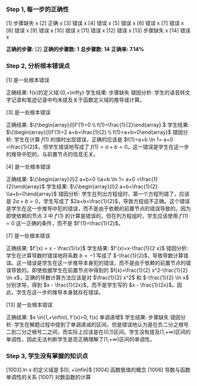 ### Step 1, 每一步的正确性

[1] 步骤缺失 x
[2] 正确 v
[3] 错误 x
[4] 错误 x
[5] 错误 x
[6] 错误 x
[7] 错误 x
[8] 错误 x
[9] 错误 x
[10] 错误 x
[11] 错误 x
[12] 错误 x
[13] 步骤缺失 x
[14] 错误 x

**正确的步骤:**  [2]
**正确的步骤数: 1**
**总步骤数: 14**
**正确率: 7.14%**

### Step 2, 分析根本错误点

[1] 是一处根本错误

正确结果: f(x)的定义域:(0,+\infty)
学生结果: 步骤缺失
错因分析: 学生的语音转文字记录和笔迹记录中均未提及关于函数定义域的推导或计算。

[3] 是一处根本错误

正确结果: $\{\begin{array}{l}f'(1)=0 \\ f(1)=\frac{1}{2}\end{array}.$
学生结果: $\{\begin{array}{l}f'(1)=2 a+b=\frac{1}{2} \\ f(1)=a+b=0\end{array}$
错因分析: 学生在计算 $f(1)$ 的值时出现错误，正确的应该是 $f(1)=a+b \ln 1= a+0 =\frac{1}{2}$，但学生错误地写成了 $f(1)=a+b=0$。这一错误是学生在这一步的推导中犯的，与前置节点的信息无关。

[4] 是一处根本错误

正确结果: $\{\begin{array}{l}2 a+b=0 \\a+b \ln 1= a+0 =\frac{1}{2}\end{array}$
学生结果: $\{\begin{array}{l}2 a+b=\frac{1}{2} \\a+b=0\end{array}$
错因分析: 学生在列出方程组时，第一个方程列错了，应该是 $2a+b=0$，学生写成了 $2a+b=\frac{1}{2}$，导致方程组不正确。这个错误是学生在这一步推导中犯的错误，而不是由于依赖的前置节点的错误导致的。因为即使依赖的节点 3 中 $f'(1)$ 的计算是错误的，但在列方程组时，学生应该使用 $f'(1)=0$ 这一正确的条件，而不是 $f'(1)=\frac{1}{2}$。

[7] 是一处根本错误

正确结果: $f'(x) = x - \frac{1}{x}$
学生结果: $f'(x)=x-\frac{1}{2 x}$
错因分析: 学生在计算导数时错误地将系数 $b=-1$ 写成了 $-\frac{1}{2}$，导致导数计算错误。这一错误是学生在这一步推导本身犯的错误，而不是由于依赖的前置节点的错误导致的。即使依据学生在前置节点中得到的 $f(x)=\frac{1}{2} x^2-\frac{1}{2} \ln x$，正确的导数计算方法应该是对 $\frac{1}{2} x^2$ 和 $-\frac{1}{2} \ln x$ 分别求导，得到 $x - \frac{1}{2x}$，而不是学生写的 $x - \frac{1}{2x}$。因此，学生在这一步的推导本身就存在错误。

[13] 是一处根本错误

正确结果: $x \in(1,+\infini), f'(x)>0, f(x) 单调递增$
学生结果: 步骤缺失
错因分析: 学生在解题过程中提到了单调递减的区间，但是错误地认为是在负二分之根号二到二分之根号二之间，而实际上应该是在(0,1)区间。学生没有提及(1,+∞)区间的单调性，因此无法判断学生是否正确理解了(1,+∞)区间的单调性。

### Step 3, 学生没有掌握的知识点
[1003] ln x 的定义域是 $(0, +\infin)$
[1004] 函数极值的概念
[1006] 导数与函数单调性的关系
[1007]  对数函数的计算
